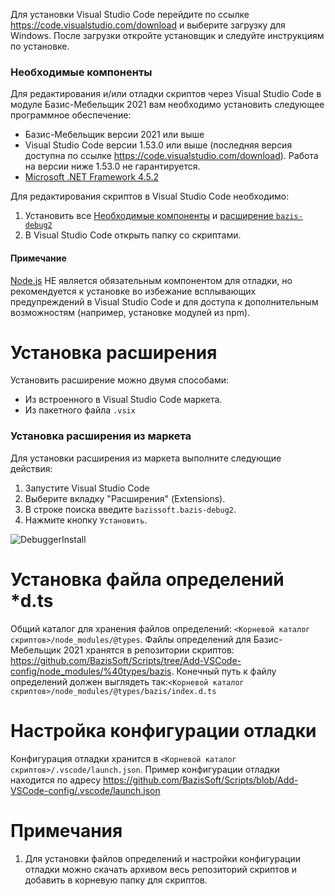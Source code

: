 ﻿Для установки Visual Studio Code перейдите по ссылке https://code.visualstudio.com/download и выберите загрузку для Windows. После загрузки откройте установщик и следуйте инструкциям по установке.

### <a name="required_components">Необходимые компоненты<a>
Для редактирования и/или отладки скриптов через Visual Studio Code в модуле Базис-Мебельщик 2021 вам необходимо установить следующее программное обеспечение:
  * Базис-Мебельщик версии 2021 или выше
  * Visual Studio Code версии 1.53.0 или выше (последняя версия доступна по ссылке https://code.visualstudio.com/download). Работа на версии ниже 1.53.0 не гарантируется.
  * [Microsoft .NET Framework 4.5.2](https://www.microsoft.com/ru-RU/download/details.aspx?id=42643)

Для редактирования скриптов в Visual Studio Code необходимо:
  1. Установить все [Необходимые компоненты](#required_components) и [расширение `bazis-debug2`](#extension_installation)
  2. В Visual Studio Code открыть папку со скриптами.

#### Примечание
[Node.js](https://nodejs.org) НЕ является обязательным компонентом для отладки, но рекомендуется к установке во избежание всплывающих предупреждений в Visual Studio Code и для доступа к дополнительным возможностям (например, установке модулей из npm).

# <a name="extension_installation">Установка расширения<a>    
Установить расширение можно двумя способами:
 - Из встроенного в Visual Studio Code маркета.
 - Из пакетного файла `.vsix`

### <a name="extension_installation_market">Установка расширения из маркета<a>
Для установки расширения из маркета выполните следующие действия:
 1. Запустите Visual Studio Code 
 2. Выберите вкладку "Расширения" (Extensions).
 3. В строке поиска введите `bazissoft.bazis-debug2`.
 4. Нажмите кнопку `Установить`.

![DebuggerInstall](https://user-images.githubusercontent.com/20352818/109959735-f3dcce80-7cf8-11eb-9e4c-95979a8ff2f7.gif)

# Установка файла определений *d.ts
Общий каталог для хранения файлов определений: `<Корневой каталог скриптов>/node_modules/@types`. Файлы определений для Базис-Мебельщик 2021 хранятся в репозитории скриптов: https://github.com/BazisSoft/Scripts/tree/Add-VSCode-config/node_modules/%40types/bazis. Конечный путь к файлу определений должен выглядеть так:`<Корневой каталог скриптов>/node_modules/@types/bazis/index.d.ts`

# Настройка конфигурации отладки
Конфигурация отладки хранится в `<Корневой каталог скриптов>/.vscode/launch.json`. Пример конфигурации отладки находится по адресу https://github.com/BazisSoft/Scripts/blob/Add-VSCode-config/.vscode/launch.json


# Примечания
1. Для установки файлов определений и настройки конфигурации отладки можно скачать архивом весь репозиторий скриптов и добавить в корневую папку для скриптов.